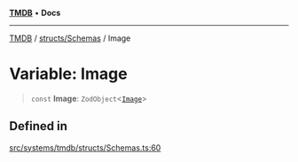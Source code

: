 [**TMDB**](../../../README.md) • **Docs**

***

[TMDB](../../../README.md) / [structs/Schemas](../README.md) / Image

# Variable: Image

> `const` **Image**: `ZodObject`\<[`Image`](../type-aliases/Image.md)\>

## Defined in

[src/systems/tmdb/structs/Schemas.ts:60](https://github.com/Norviah/media-hub/blob/b0accce5c447ccf1a18696f3cb0baef1f5bd16be/src/systems/tmdb/structs/Schemas.ts#L60)

